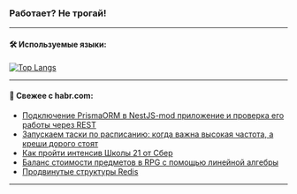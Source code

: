 ### Работает? Не трогай!

---
<!--
#### 🛠️ Technical stack:

![Java](https://img.shields.io/badge/Java-informational?logo=Oracle&style=flat&logoColor=white&color=FF4500)
![Kotlin](https://img.shields.io/badge/Kotlin-informational?logo=Kotlin&style=flat&logoColor=white&color=774D97)
![TS](https://img.shields.io/badge/TypeScript-informational?logo=typeScript&style=flat&logoColor=black&color=017acc)
![Python](https://img.shields.io/badge/Python-informational?logo=Python&style=flat&logoColor=black&color=ffdd54) <br>
![Spring](https://img.shields.io/badge/Spring-informational?logo=Spring&style=flat&logoColor=white&color=6DB33F) 
![SpringBoot](https://img.shields.io/badge/SpringBoot-informational?logo=SpringBoot&style=flat&logoColor=white&color=6DB33F)
![Nest](https://img.shields.io/badge/NestJS-informational?logo=NestJS&style=flat&logoColor=white&color=E0234E) 
![NodeJS](https://img.shields.io/badge/NodeJS-informational?logo=node.js&style=flat&logoColor=white&color=70A760)<br>
![PostgreSQL](https://img.shields.io/badge/PostgreSQL-informational?logo=PostgreSQL&style=flat&logoColor=white&color=DAA520)
![MongoDB](https://img.shields.io/badge/MongoDB-informational?logo=MongoDB&style=flat&logoColor=white&color=870000)
![Apache](https://img.shields.io/badge/Apache-informational?logo=apache&style=flat&logoColor=white&color=f74e28)

___ 
-->

#### 🛠️ Используемые языки:

[![Top Langs](https://github-readme-stats-u2qms2cxw-advtsettinggmailcoms-projects.vercel.app/api/top-langs/?username=zloylis&langs_count=10&hide_title=true&title_color=e6edf3&size_weight=0.5&count_weight=0.5&layout=compact&hide_progress=true&hide_border=true&theme=dracula)](https://github.com/zloylis)

<!---


####  :octocat:&nbsp;&nbsp; Статистика:

![GitHub stats](https://github-readme-stats-u2qms2cxw-advtsettinggmailcoms-projects.vercel.app/api?username=zloylis&show_icons=true&hide_border=true&theme=dracula&title_color=e6edf3&include_all_commits=true&count_private=true&hide_rank=false&hide_title=true&rank_icon=github)
-->
---

#### 💬 Свежее с habr.com:

<!-- BLOG-POST-LIST:START -->
- [Подключение PrismaORM в NestJS-mod приложение и проверка его работы через REST](https://habr.com/ru/articles/837008/?utm_source=habrahabr&utm_medium=rss&utm_campaign=837008)
- [Запускаем таски по расписанию: когда важна высокая частота, а креши дорого стоят](https://habr.com/ru/companies/yandex360/articles/835952/?utm_source=habrahabr&utm_medium=rss&utm_campaign=835952)
- [Как пройти интенсив Школы 21 от Сбер](https://habr.com/ru/articles/836984/?utm_source=habrahabr&utm_medium=rss&utm_campaign=836984)
- [Баланс стоимости предметов в RPG с помощью линейной алгебры](https://habr.com/ru/articles/836776/?utm_source=habrahabr&utm_medium=rss&utm_campaign=836776)
- [Продвинутые структуры Redis](https://habr.com/ru/companies/skbkontur/articles/836944/?utm_source=habrahabr&utm_medium=rss&utm_campaign=836944)
<!-- BLOG-POST-LIST:END -->

---
